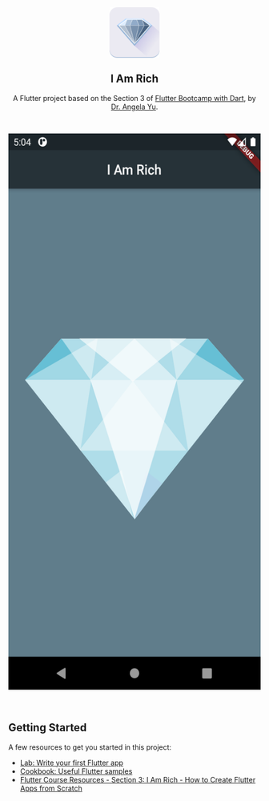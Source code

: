 <p align="center">
 <img width="100px" src="./images/i_am_rich_app_icon.png" align="center" alt="I Am Rich" />
 <h2 align="center">I Am Rich</h2>
 <p align="center">A Flutter project based on the Section 3 of <a href="https://www.udemy.com/course/flutter-bootcamp-with-dart/">Flutter Bootcamp with Dart</a>, by <a href="https://www.udemy.com/user/4b4368a3-b5c8-4529-aa65-2056ec31f37e/">Dr. Angela Yu</a>.</p>
</p>
<br/>
<p align="center">
  <img width="540" height="1110" src="./images/screenshots/Screenshot_1.png">
</p>
<br/>

## Getting Started

A few resources to get you started in this project:

- [Lab: Write your first Flutter app](https://flutter.dev/docs/get-started/codelab)
- [Cookbook: Useful Flutter samples](https://flutter.dev/docs/cookbook)
- [Flutter Course Resources - Section 3: I Am Rich - How to Create Flutter Apps from Scratch](https://github.com/londonappbrewery/Flutter-Course-Resources#section-3-i-am-rich---how-to-create-flutter-apps-from-scratch)
